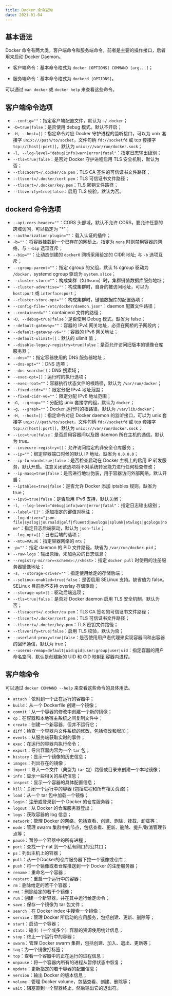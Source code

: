 ```yaml
---
title: Docker 命令查询
date: 2021-01-04
---
```


## 基本语法

Docker 命令有两大类，客户端命令和服务端命令。前者是主要的操作接口，后者用来启动 Docker Daemon。

* 客户端命令：基本命令格式为 ```docker [OPTIONS] COMMAND [arg...]```；

* 服务端命令：基本命令格式为 ```dockerd [OPTIONS]```。

可以通过 ```man docker``` 或 ```docker help``` 来查看这些命令。

## 客户端命令选项

* ```--config=""```：指定客户端配置文件，默认为 ```~/.docker```；
* ```-D=true|false```：是否使用 debug 模式。默认不开启；
* ```-H, --host=[]```：指定命令对应 Docker 守护进程的监听接口，可以为 unix 套接字 ```unix:///path/to/socket```，文件句柄 ```fd://socketfd``` 或 tcp 套接字 ```tcp://[host[:port]]```，默认为 ```unix:///var/run/docker.sock```；
* ```-l, --log-level="debug|info|warn|error|fatal"```：指定日志输出级别；
* ```--tls=true|false```：是否对 Docker 守护进程启用 TLS 安全机制，默认为否；
* ```--tlscacert=/.docker/ca.pem```：TLS CA 签名的可信证书文件路径；
* ```--tlscert=/.docker/cert.pem```：TLS 可信证书文件路径；
* ```--tlscert=/.docker/key.pem```：TLS 密钥文件路径；
* ```--tlsverify=true|false```：启用 TLS 校验，默认为否。

## dockerd 命令选项

* ```--api-cors-header=""```：CORS 头部域，默认不允许 CORS，要允许任意的跨域访问，可以指定为 "*"；
* ```--authorization-plugin=""```：载入认证的插件；
* ```-b=""```：将容器挂载到一个已存在的网桥上。指定为 ```none``` 时则禁用容器的网络，与 ```--bip``` 选项互斥；
* ```--bip=""```：让动态创建的 ```docker0``` 网桥采用给定的 CIDR 地址; 与 ```-b``` 选项互斥；
* ```--cgroup-parent=""```：指定 cgroup 的父组，默认 fs cgroup 驱动为 ```/docker```，systemd cgroup 驱动为 ```system.slice```；
* ```--cluster-store=""```：构成集群（如 ```Swarm```）时，集群键值数据库服务地址；
* ```--cluster-advertise=""```：构成集群时，自身的被访问地址，可以为 ```host:port``` 或 ```interface:port```；
* ```--cluster-store-opt=""```：构成集群时，键值数据库的配置选项；
* ```--config-file="/etc/docker/daemon.json"```：daemon 配置文件路径；
* ```--containerd=""```：containerd 文件的路径；
* ```-D, --debug=true|false```：是否使用 Debug 模式。缺省为 false；
* ```--default-gateway=""```：容器的 IPv4 网关地址，必须在网桥的子网段内；
* ```--default-gateway-v6=""```：容器的 IPv6 网关地址；
* ```--default-ulimit=[]```：默认的 ulimit 值；
* ```--disable-legacy-registry=true|false```：是否允许访问旧版本的镜像仓库服务器；
* ```--dns=""```：指定容器使用的 DNS 服务器地址；
* ```--dns-opt=""```：DNS 选项；
* ```--dns-search=[]```：DNS 搜索域；
* ```--exec-opt=[]```：运行时的执行选项；
* ```--exec-root=""```：容器执行状态文件的根路径，默认为 ```/var/run/docker```；
* ```--fixed-cidr=""```：限定分配 IPv4 地址范围；
* ```--fixed-cidr-v6=""```：限定分配 IPv6 地址范围；
* ```-G, --group=""```：分配给 unix 套接字的组，默认为 ```docker```；
* ```-g, --graph=""```：Docker 运行时的根路径，默认为 ```/var/lib/docker```；
* ```-H, --host=[]```：指定命令对应 Docker daemon 的监听接口，可以为 unix 套接字 ```unix:///path/to/socket```，文件句柄 ```fd://socketfd``` 或 tcp 套接字 ```tcp://[host[:port]]```，默认为 ```unix:///var/run/docker.sock```；
* ```--icc=true|false```：是否启用容器间以及跟 daemon 所在主机的通信。默认为 true。
* ```--insecure-registry=[]```：允许访问给定的非安全仓库服务；
* ```--ip=""```：绑定容器端口时候的默认 IP 地址。缺省为 ```0.0.0.0```；
* ```--ip-forward=true|false```：是否检查启动在 Docker 主机上的启用 IP 转发服务，默认开启。注意关闭该选项将不对系统转发能力进行任何检查修改；
* ```--ip-masq=true|false```：是否进行地址伪装，用于容器访问外部网络，默认开启；
* ```--iptables=true|false```：是否允许 Docker 添加 iptables 规则。缺省为 true；
* ```--ipv6=true|false```：是否启用 IPv6 支持，默认关闭；
* ```-l, --log-level="debug|info|warn|error|fatal"```：指定日志输出级别；
* ```--label="[]"```：添加指定的键值对标注；
* ```--log-driver="json-file|syslog|journald|gelf|fluentd|awslogs|splunk|etwlogs|gcplogs|none"```：指定日志后端驱动，默认为 ```json-file```；
* ```--log-opt=[]```：日志后端的选项；
* ```--mtu=VALUE```：指定容器网络的 ```mtu```；
* ```-p=""```：指定 daemon 的 PID 文件路径。缺省为 ```/var/run/docker.pid```；
* ```--raw-logs```：输出原始，未加色彩的日志信息；
* ```--registry-mirror=<scheme>://<host>```：指定 ```docker pull``` 时使用的注册服务器镜像地址；
* ```-s, --storage-driver=""```：指定使用给定的存储后端；
* ```--selinux-enabled=true|false```：是否启用 SELinux 支持。缺省值为 false。SELinux 目前尚不支持 overlay 存储驱动；
* ```--storage-opt=[]```：驱动后端选项；
* ```--tls=true|false```：是否对 Docker daemon 启用 TLS 安全机制，默认为否；
* ```--tlscacert=/.docker/ca.pem```：TLS CA 签名的可信证书文件路径；
* ```--tlscert=/.docker/cert.pem```：TLS 可信证书文件路径；
* ```--tlscert=/.docker/key.pem```：TLS 密钥文件路径；
* ```--tlsverify=true|false```：启用 TLS 校验，默认为否；
* ```--userland-proxy=true|false```：是否使用用户态代理来实现容器间和出容器的回环通信，默认为 true；
* ```--userns-remap=default|uid:gid|user:group|user|uid```：指定容器的用户命名空间，默认是创建新的 UID 和 GID 映射到容器内进程。

## 客户端命令

可以通过 ```docker COMMAND --help``` 来查看这些命令的具体用法。

* ```attach```：依附到一个正在运行的容器中；
* ```build```：从一个 Dockerfile 创建一个镜像；
* ```commit```：从一个容器的修改中创建一个新的镜像；
* ```cp```：在容器和本地宿主系统之间复制文件中；
* ```create```：创建一个新容器，但并不运行它；
* ```diff```：检查一个容器内文件系统的修改，包括修改和增加；
* ```events```：从服务端获取实时的事件；
* ```exec```：在运行的容器内执行命令；
* ```export```：导出容器内容为一个 ```tar``` 包；
* ```history```：显示一个镜像的历史信息；
* ```images```：列出存在的镜像；
* ```import```：导入一个文件（典型为 ```tar``` 包）路径或目录来创建一个本地镜像；
* ```info```：显示一些相关的系统信息；
* ```inspect```：显示一个容器的具体配置信息；
* ```kill```：关闭一个运行中的容器 (包括进程和所有相关资源)；
* ```load```：从一个 tar 包中加载一个镜像；
* ```login```：注册或登录到一个 Docker 的仓库服务器；
* ```logout```：从 Docker 的仓库服务器登出；
* ```logs```：获取容器的 log 信息；
* ```network```：管理 Docker 的网络，包括查看、创建、删除、挂载、卸载等；
* ```node```：管理 swarm 集群中的节点，包括查看、更新、删除、提升/取消管理节点等；
* ```pause```：暂停一个容器中的所有进程；
* ```port```：查找一个 nat 到一个私有网口的公共口；
* ```ps```：列出主机上的容器；
* ```pull```：从一个Docker的仓库服务器下拉一个镜像或仓库；
* ```push```：将一个镜像或者仓库推送到一个 Docker 的注册服务器；
* ```rename```：重命名一个容器；
* ```restart```：重启一个运行中的容器；
* ```rm```：删除给定的若干个容器；
* ```rmi```：删除给定的若干个镜像；
* ```run```：创建一个新容器，并在其中运行给定命令；
* ```save```：保存一个镜像为 tar 包文件；
* ```search```：在 Docker index 中搜索一个镜像；
* ```service```：管理 Docker 所启动的应用服务，包括创建、更新、删除等；
* ```start```：启动一个容器；
* ```stats```：输出（一个或多个）容器的资源使用统计信息；
* ```stop```：终止一个运行中的容器；
* ```swarm```：管理 Docker swarm 集群，包括创建、加入、退出、更新等；
* ```tag```：为一个镜像打标签；
* ```top```：查看一个容器中的正在运行的进程信息；
* ```unpause```：将一个容器内所有的进程从暂停状态中恢复；
* ```update```：更新指定的若干容器的配置信息；
* ```version```：输出 Docker 的版本信息；
* ```volume```：管理 Docker volume，包括查看、创建、删除等；
* ```wait```：阻塞直到一个容器终止，然后输出它的退出符。


